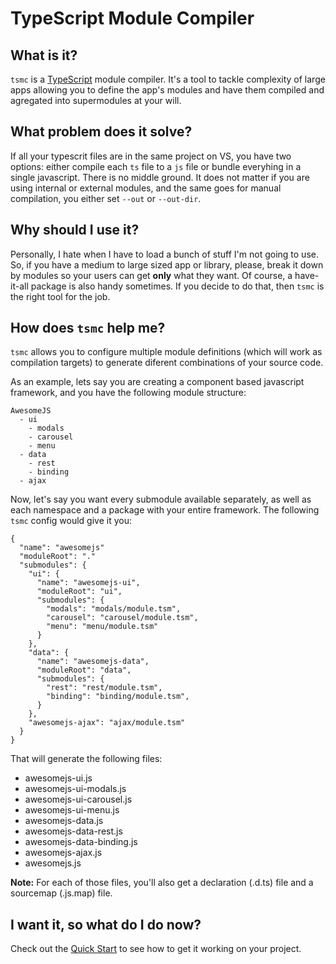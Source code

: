 # TypeScript Module Compiler

## What is it?

`tsmc` is a [TypeScript](http://typescriptlang.org) module compiler. It's a tool to tackle complexity of large apps allowing you to define the app's modules and have them compiled and agregated into supermodules at your will.

## What problem does it solve?

If all your typescrit files are in the same project on VS, you have two options: 
either compile each `ts` file to a `js` file or bundle everyhing in a single javascript. There is no middle ground.
It does not matter if you are using internal or external modules, and the same goes for manual compilation, you either
set `--out` or `--out-dir`.

## Why should I use it?

Personally, I hate when I have to load a bunch of stuff I'm not going to use. 
So, if you have a medium to large sized app or library, please, break it down by modules so your users can get **only**
what they want. Of course, a have-it-all package is also handy sometimes. If you decide to do that,
then `tsmc` is the right tool for the job.

## How does `tsmc` help me?

`tsmc` allows you to configure multiple module definitions (which will work as compilation targets) to generate 
diferent combinations of your source code.

As an example, lets say you are creating a component based javascript framework, and you have the following 
module structure:

    AwesomeJS
      - ui
        - modals
        - carousel
        - menu
      - data
        - rest
        - binding
      - ajax

Now, let's say you want every submodule available separately, as well as each namespace and a package 
with your entire framework. The following `tsmc` config would give it you:

    {
      "name": "awesomejs"
      "moduleRoot": "."
      "submodules": {
        "ui": {
          "name": "awesomejs-ui",
          "moduleRoot": "ui",
          "submodules": {
            "modals": "modals/module.tsm",
            "carousel": "carousel/module.tsm",
            "menu": "menu/module.tsm"
          }
        },
        "data": {
          "name": "awesomejs-data",
          "moduleRoot": "data",
          "submodules": {
            "rest": "rest/module.tsm",
            "binding": "binding/module.tsm",
          }
        },
        "awesomejs-ajax": "ajax/module.tsm"
      }
    }

That will generate the following files:
  
  - awesomejs-ui.js
  - awesomejs-ui-modals.js 
  - awesomejs-ui-carousel.js 
  - awesomejs-ui-menu.js 
  - awesomejs-data.js
  - awesomejs-data-rest.js
  - awesomejs-data-binding.js
  - awesomejs-ajax.js
  - awesomejs.js

<div class='flash alert alert-info'>
  <strong>Note:</strong>
  For each of those files, you'll also get a declaration (.d.ts) file and a sourcemap (.js.map) file.
</div>

## I want it, so what do I do now?

Check out the [Quick Start](https://github.com/theblacksmith/tsmc/wiki/Quick-Start) to see how to get it working on your project.
